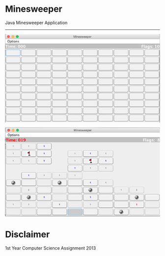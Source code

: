 # Minesweeper

Java Minesweeper Application

---

[![solarized dualmode](https://github.com/BrandonJoffe/Minesweeper/blob/master/game-start.png?raw=true)](#features)

[![solarized dualmode](https://github.com/BrandonJoffe/Minesweeper/blob/master/game-end.png?raw=true)](#features)

# Disclaimer

1st Year Computer Science Assignment 2013

